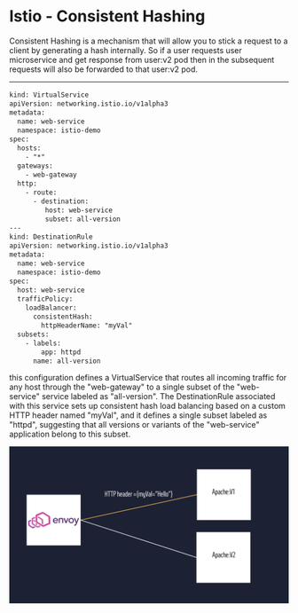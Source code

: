 # Istio - Consistent Hashing
Consistent Hashing is a mechanism that will allow you to stick a request to a client by generating a hash internally. So if a user requests user microservice and get response from user:v2 pod then in the subsequent requests will also be forwarded to that user:v2 pod.
<hr/>

```
kind: VirtualService
apiVersion: networking.istio.io/v1alpha3
metadata:
  name: web-service
  namespace: istio-demo
spec:
  hosts:      
    - "*"
  gateways:
    - web-gateway
  http:
    - route:
      - destination:
         host: web-service
         subset: all-version
---
kind: DestinationRule
apiVersion: networking.istio.io/v1alpha3
metadata:
  name: web-service
  namespace: istio-demo
spec:
  host: web-service
  trafficPolicy:
    loadBalancer:
      consistentHash:
        httpHeaderName: "myVal"
  subsets:
    - labels:
        app: httpd
      name: all-version
```

this configuration defines a VirtualService that routes all incoming traffic for any host through the "web-gateway" to a single subset of the "web-service" service labeled as "all-version". The DestinationRule associated with this service sets up consistent hash load balancing based on a custom HTTP header named "myVal", and it defines a single subset labeled as "httpd", suggesting that all versions or variants of the "web-service" application belong to this subset.<br/>



<img width="700px" src="assets/consistenthashing.png">